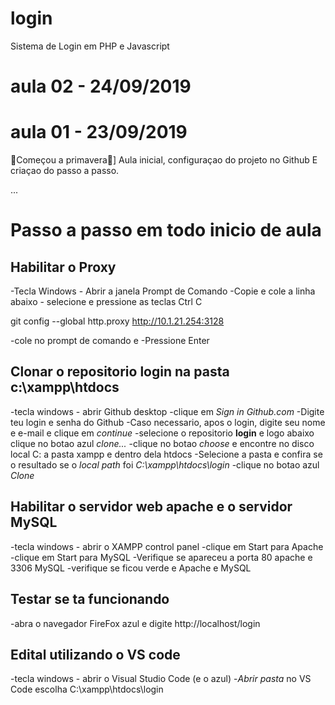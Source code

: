 # login
Sistema de Login em PHP e Javascript

# aula 02 - 24/09/2019

# aula 01 - 23/09/2019
🌺Começou a primavera🌺]
Aula inicial, configuraçao do projeto no Github
E criaçao do passo a passo.

...
# Passo a passo em todo inicio de aula

## Habilitar o Proxy
-Tecla Windows - Abrir a janela Prompt de Comando
-Copie e cole a linha abaixo - selecione e pressione as teclas Ctrl C

git config --global http.proxy http://10.1.21.254:3128

-cole no prompt de comando e 
-Pressione Enter

## Clonar o repositorio **login** na pasta **c:\xampp\htdocs**
-tecla windows - abrir Github desktop
-clique em *Sign in Github.com*
-Digite teu login e senha do Github
-Caso necessario, apos o login, digite seu nome e e-mail e clique em *continue*
-selecione o repositorio **login** e logo abaixo clique no botao azul *clone...*
-clique no botao *choose* e encontre no disco local C: a pasta xampp e dentro dela htdocs
-Selecione a pasta e confira se o resultado se o *local path* foi *C:\xampp\htdocs\login*
-clique no botao azul *Clone*

## Habilitar o servidor web **apache** e o servidor **MySQL**
-tecla windows - abrir o XAMPP control panel 
-clique em Start para Apache
-clique em Start para MySQL
-Verifique se apareceu a porta 80 apache e 3306 MySQL 
-verifique se ficou verde e Apache e MySQL

## Testar se ta funcionando
-abra o navegador FireFox azul e digite http://localhost/login

## Edital utilizando o VS code
-tecla windows - abrir o Visual Studio Code (e o azul)
-*Abrir pasta* no VS Code escolha C:\xampp\htdocs\login
